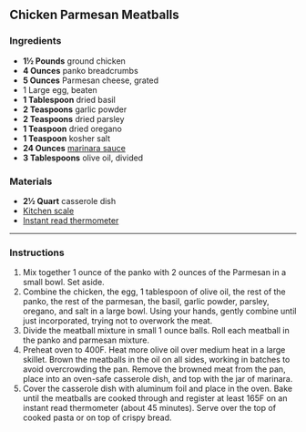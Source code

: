 ## Chicken Parmesan Meatballs

### Ingredients
- **1½ Pounds** ground chicken
- **4 Ounces** panko breadcrumbs
- **5 Ounces** Parmesan cheese, grated
- 1 Large egg, beaten
- **1 Tablespoon** dried basil
- **2 Teaspoons** garlic powder
- **2 Teaspoons** dried parsley
- **1 Teaspoon** dried oregano
- **1 Teaspoon** kosher salt
- **24 Ounces** [marinara sauce](https://www.amazon.com/Raos-Homemade-Marinara-Tomato-Sauce/dp/B081T2HY6S/ref=sr_1_5?crid=ET7OZKMDOH29&keywords=raos+pasta+sauce+marinara&qid=1651628399&sprefix=raos+pasta+sauce+marinara%2Caps%2C101&sr=8-5)
- **3 Tablespoons** olive oil, divided

### Materials
- **2½ Quart** casserole dish
- [Kitchen scale](https://www.amazon.com/OXO-Grips-Stainless-Pull-Out-Display/dp/B079D9B82W/ref=sr_1_1?keywords=oxo+11+pound+food+scale&qid=1651628529&sprefix=oxo+11+%2Caps%2C124&sr=8-1)
- [Instant read thermometer](https://www.thermoworks.com/classic-thermapen/)
---

### Instructions
1. Mix together 1 ounce of the panko with 2 ounces of the Parmesan in a small bowl. Set aside.
2. Combine the chicken, the egg, 1 tablespoon of olive oil, the rest of the panko, the rest of the parmesan, the basil, garlic powder, parsley, oregano, and salt in a large bowl. Using your hands, gently combine until just incorporated, trying not to overwork the meat.
3. Divide the meatball mixture in small 1 ounce balls. Roll each meatball in the panko and parmesan mixture.
4. Preheat oven to 400F. Heat more olive oil over medium heat in a large skillet. Brown the meatballs in the oil on all sides, working in batches to avoid overcrowding the pan. Remove the browned meat from the pan, place into an oven-safe casserole dish, and top with the jar of marinara. 
5. Cover the casserole dish with aluminum foil and place in the oven. Bake until the meatballs are cooked through and register at least 165F on an instant read thermometer (about 45 minutes). Serve over the top of cooked pasta or on top of crispy bread.

